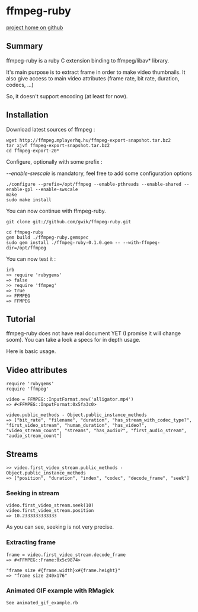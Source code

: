 # ffmpeg-ruby

[project home on github](http://github.com/gwik/ffmpeg-ruby)

## Summary

ffmpeg-ruby is a ruby C extension binding to ffmpeg/libav* library.

It's main purpose is to extract frame in order to make video thumbnails.
It also give access to main video attributes (frame rate, bit rate, duration, codecs, ...)

So, it doesn't support encoding (at least for now).

## Installation

Download latest sources of ffmpeg :
  
    wget http://ffmpeg.mplayerhq.hu/ffmpeg-export-snapshot.tar.bz2
    tar xjvf ffmpeg-export-snapshot.tar.bz2
    cd ffmpeg-export-20*

Configure, optionally with some prefix :

*--enable-swscale* is mandatory, feel free to add some configuration options

    ./configure --prefix=/opt/ffmpeg --enable-pthreads --enable-shared --enable-gpl --enable-swscale
    make
    sudo make install

You can now continue with ffmpeg-ruby.

    git clone git://github.com/gwik/ffmpeg-ruby.git
    
    cd ffmpeg-ruby
    gem build ./ffmpeg-ruby.gemspec
    sudo gem install ./ffmpeg-ruby-0.1.0.gem -- --with-ffmpeg-dir=/opt/ffmpeg

You can now test it :

    irb
    >> require 'rubygems'
    => false
    >> require 'ffmpeg'
    => true
    >> FFMPEG
    => FFMPEG

## Tutorial

ffmpeg-ruby does not have real document YET (I promise it will change soom).
You can take a look a specs for in depth usage.

Here is basic usage.

## Video attributes

    require 'rubygems'
    require 'ffmpeg'
    
    video = FFMPEG::InputFormat.new('alligator.mp4')
    => #<FFMPEG::InputFormat:0x5fa3c0>
    
    video.public_methods - Object.public_instance_methods
    => ["bit_rate", "filename", "duration", "has_stream_with_codec_type?", "first_video_stream", "human_duration", "has_video?", "video_stream_count", "streams", "has_audio?", "first_audio_stream", "audio_stream_count"]
    
## Streams

    >> video.first_video_stream.public_methods - Object.public_instance_methods
    => ["position", "duration", "index", "codec", "decode_frame", "seek"]

### Seeking in stream

    video.first_video_stream.seek(10)
    video.first_video_stream.position
    => 10.2333333333333

As you can see, seeking is not very precise.

### Extracting frame

    frame = video.first_video_stream.decode_frame
    => #<FFMPEG::Frame:0x5c9874>
    
    "frame size #{frame.width}x#{frame.height}"
    => "frame size 240x176"

### Animated GIF example with RMagick

    See animated_gif_example.rb
